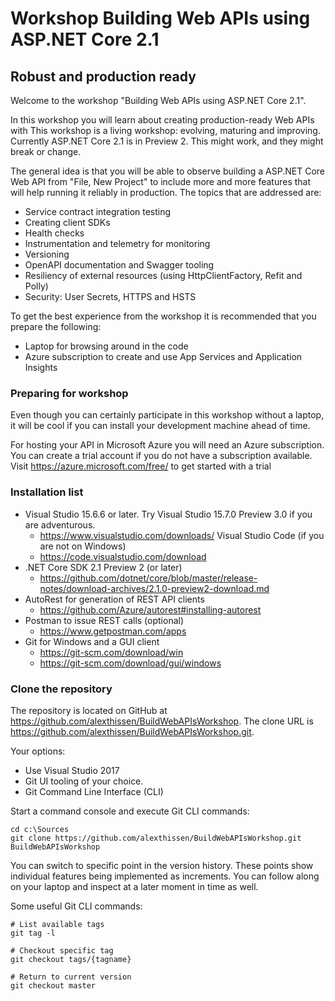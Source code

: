 # Workshop Building Web APIs using ASP.NET Core 2.1 
## Robust and production ready 

Welcome to the workshop "Building Web APIs using ASP.NET Core 2.1". 

In this workshop you will learn about creating production-ready Web APIs with
This workshop is a living workshop: evolving, maturing and improving. 
Currently ASP.NET Core 2.1 is in Preview 2. This might work, and they might break or change.

The general idea is that you will be able to observe building a ASP.NET Core Web API 
from "File, New Project" to include more and more features that will help running it reliably in production.
The topics that are addressed are:

- Service contract integration testing
- Creating client SDKs
- Health checks
- Instrumentation and telemetry for monitoring
- Versioning
- OpenAPI documentation and Swagger tooling
- Resiliency of external resources (using HttpClientFactory, Refit and Polly)
- Security: User Secrets, HTTPS and HSTS

To get the best experience from the workshop it is recommended that you prepare the following:
- Laptop for browsing around in the code
- Azure subscription to create and use App Services and Application Insights

### Preparing for workshop

Even though you can certainly participate in this workshop without a laptop, 
it will be cool if you can install your development machine ahead of time.

For hosting your API in Microsoft Azure you will need an Azure subscription. 
You can create a trial account if you do not have a subscription available.
Visit https://azure.microsoft.com/free/ to get started with a trial

### Installation list
- Visual Studio 15.6.6 or later. Try Visual Studio 15.7.0 Preview 3.0 if you are adventurous.
  - https://www.visualstudio.com/downloads/
  Visual Studio Code (if you are not on Windows)
  - https://code.visualstudio.com/download
- .NET Core SDK 2.1 Preview 2 (or later)
  - https://github.com/dotnet/core/blob/master/release-notes/download-archives/2.1.0-preview2-download.md
- AutoRest for generation of REST API clients
  - https://github.com/Azure/autorest#installing-autorest
- Postman to issue REST calls (optional)
  - https://www.getpostman.com/apps
- Git for Windows and a GUI client
  - https://git-scm.com/download/win
  - https://git-scm.com/download/gui/windows

### Clone the repository

The repository is located on GitHub at https://github.com/alexthissen/BuildWebAPIsWorkshop.
The clone URL is https://github.com/alexthissen/BuildWebAPIsWorkshop.git.

Your options:
- Use Visual Studio 2017
- Git UI tooling of your choice.
- Git Command Line Interface (CLI)

Start a command console and execute Git CLI commands:
```
cd c:\Sources
git clone https://github.com/alexthissen/BuildWebAPIsWorkshop.git BuildWebAPIsWorkshop
```

You can switch to specific point in the version history. 
These points show individual features being implemented as increments. 
You can follow along on your laptop and inspect at a later moment in time as well.

Some useful Git CLI commands:
```
# List available tags
git tag -l

# Checkout specific tag
git checkout tags/{tagname}

# Return to current version
git checkout master
```